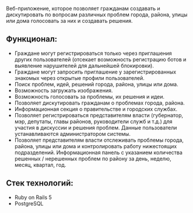 Веб-приложение, которое позволяет гражданам создавать и дискутировать по вопросам различных проблем города, района, улицы или дома голосовать за них и создавать решения.

## Функционал:
 - Граждане могут регистрироваться только через приглашения других пользователей (отсекает возможность регистрацию ботов и выявление нарушителей для дальнейшей блокировки).
 - Граждане могут запросить приглашение у зарегистрированных знакомых через открытые профили пользователей.
 - Поиск проблем, идей, решений города, района, улицы или дома.
 - Возможность загружать изображения.
 - Возможность голосовать за проблемы, их решения и идеи.
 - Позволяет дискутировать гражданам о проблемах города, района.
 - Информационная секция о правительстве и городских службах.
 - Позволяет регистрироваться представителям власти (губернатор, мэр, депутаты, главы районов, руководители служб и т.д.) для участия в дискуссии и решения проблем. Данные пользователи устанавливаются администратором системы.
 - Позволяет представителям власти отслеживать проблемы города, района, улицы или дома и контролировать работу нижестоящих подразделений. Информационная панель с указанием количества решенных / нерешенных проблем по району за день, неделю, месяц, квартал, год.

## Стек технологий:
 - Ruby on Rails 5
 - PostgreSQL
